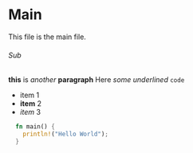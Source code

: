 # Main
This file is the main file.

###### Sub
**this** is *another* **paragraph**
Here _some underlined_ `code`

- item 1
- **item** 2
- *item* 3

```rust
  fn main() {
    println!("Hello World");
  }
```
